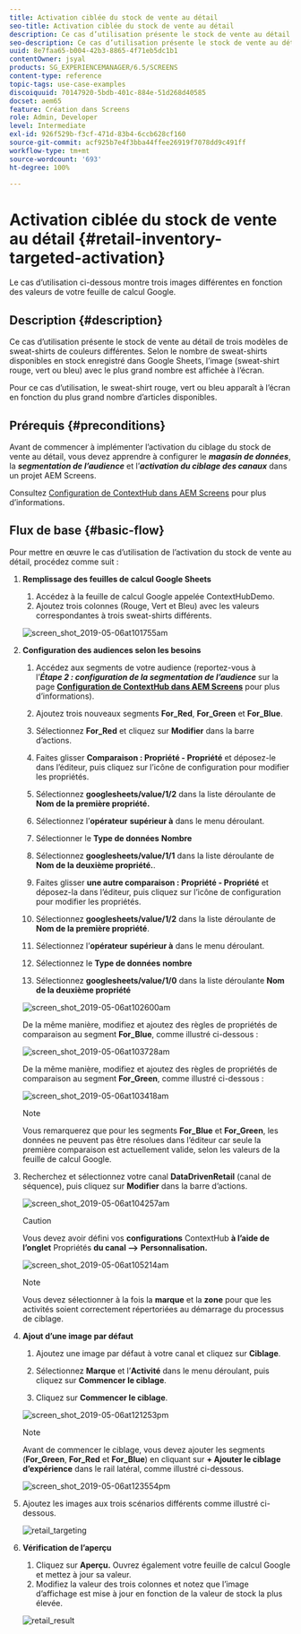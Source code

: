```yaml
---
title: Activation ciblée du stock de vente au détail
seo-title: Activation ciblée du stock de vente au détail
description: Ce cas d’utilisation présente le stock de vente au détail de trois modèles de sweat-shirts de couleurs différentes. Selon le nombre de sweat-shirts disponibles en stock enregistré dans Google Sheets, l’image (sweat-shirt rouge, vert ou bleu) avec le plus grand nombre est affichée à l’écran.
seo-description: Ce cas d’utilisation présente le stock de vente au détail de trois modèles de sweat-shirts de couleurs différentes. Selon le nombre de sweat-shirts disponibles en stock enregistré dans Google Sheets, l’image (sweat-shirt rouge, vert ou bleu) avec le plus grand nombre est affichée à l’écran.
uuid: 8e7faa65-b004-42b3-8865-4f71eb5dc1b1
contentOwner: jsyal
products: SG_EXPERIENCEMANAGER/6.5/SCREENS
content-type: reference
topic-tags: use-case-examples
discoiquuid: 70147920-5bdb-401c-884e-51d268d40585
docset: aem65
feature: Création dans Screens
role: Admin, Developer
level: Intermediate
exl-id: 926f529b-f3cf-471d-83b4-6ccb628cf160
source-git-commit: acf925b7e4f3bba44ffee26919f7078dd9c491ff
workflow-type: tm+mt
source-wordcount: '693'
ht-degree: 100%

---
```


# Activation ciblée du stock de vente au détail {#retail-inventory-targeted-activation}

Le cas d’utilisation ci-dessous montre trois images différentes en fonction des valeurs de votre feuille de calcul Google.

## Description {#description}

Ce cas d’utilisation présente le stock de vente au détail de trois modèles de sweat-shirts de couleurs différentes. Selon le nombre de sweat-shirts disponibles en stock enregistré dans Google Sheets, l’image (sweat-shirt rouge, vert ou bleu) avec le plus grand nombre est affichée à l’écran.

Pour ce cas d’utilisation, le sweat-shirt rouge, vert ou bleu apparaît à l’écran en fonction du plus grand nombre d’articles disponibles.

## Prérequis {#preconditions}

Avant de commencer à implémenter l’activation du ciblage du stock de vente au détail, vous devez apprendre à configurer le ***magasin de données***, la ***segmentation de l’audience*** et l’***activation du ciblage des canaux*** dans un projet AEM Screens.

Consultez [Configuration de ContextHub dans AEM Screens](configuring-context-hub.md) pour plus d’informations.

## Flux de base {#basic-flow}

Pour mettre en œuvre le cas d’utilisation de l’activation du stock de vente au détail, procédez comme suit :

1. **Remplissage des feuilles de calcul Google Sheets**

   1. Accédez à la feuille de calcul Google appelée ContextHubDemo.
   1. Ajoutez trois colonnes (Rouge, Vert et Bleu) avec les valeurs correspondantes à trois sweat-shirts différents.

   ![screen_shot_2019-05-06at101755am](assets/screen_shot_2019-05-06at101755am.png)

1. **Configuration des audiences selon les besoins**

   1. Accédez aux segments de votre audience (reportez-vous à l’***Étape 2 : configuration de la segmentation de l’audience*** sur la page **[Configuration de ContextHub dans AEM Screens](configuring-context-hub.md)** pour plus d’informations).

   1. Ajoutez trois nouveaux segments **For_Red**, **For_Green** et **For_Blue**.

   1. Sélectionnez **For_Red** et cliquez sur **Modifier** dans la barre d’actions.

   1. Faites glisser **Comparaison : Propriété - Propriété** et déposez-le dans l’éditeur, puis cliquez sur l’icône de configuration pour modifier les propriétés.
   1. Sélectionnez **googlesheets/value/1/2** dans la liste déroulante de **Nom de la première propriété.**

   1. Sélectionnez l’**opérateur** **supérieur à** dans le menu déroulant.

   1. Sélectionner le **Type de données** **Nombre**

   1. Sélectionnez **googlesheets/value/1/1** dans la liste déroulante de **Nom de la deuxième propriété.**.

   1. Faites glisser **une autre comparaison : Propriété - Propriété** et déposez-la dans l’éditeur, puis cliquez sur l’icône de configuration pour modifier les propriétés.
   1. Sélectionnez **googlesheets/value/1/2** dans la liste déroulante de **Nom de la première propriété**.

   1. Sélectionnez l’**opérateur** **supérieur à** dans le menu déroulant.

   1. Sélectionnez le **Type de données** **nombre**

   1. Sélectionnez **googlesheets/value/1/0** dans la liste déroulante **Nom de la deuxième propriété**

   ![screen_shot_2019-05-06at102600am](assets/screen_shot_2019-05-06at102600am.png)

   De la même manière, modifiez et ajoutez des règles de propriétés de comparaison au segment **For_Blue**, comme illustré ci-dessous :

   ![screen_shot_2019-05-06at103728am](assets/screen_shot_2019-05-06at103728am.png)

   De la même manière, modifiez et ajoutez des règles de propriétés de comparaison au segment **For_Green**, comme illustré ci-dessous :

   ![screen_shot_2019-05-06at103418am](assets/screen_shot_2019-05-06at103418am.png)

   >[!NOTE]
   >
   >Vous remarquerez que pour les segments **For_Blue** et **For_Green**, les données ne peuvent pas être résolues dans l’éditeur car seule la première comparaison est actuellement valide, selon les valeurs de la feuille de calcul Google.

1. Recherchez et sélectionnez votre canal **DataDrivenRetail** (canal de séquence), puis cliquez sur **Modifier** dans la barre d’actions.

   ![screen_shot_2019-05-06at104257am](assets/screen_shot_2019-05-06at104257am.png)

   >[!CAUTION]
   >
   >Vous devez avoir défini vos **configurations** ContextHub **à l’aide de l’onglet** Propriétés **du canal -->** **Personnalisation.**

   ![screen_shot_2019-05-06at105214am](assets/screen_shot_2019-05-06at105214am.png)

   >[!NOTE]
   >
   >Vous devez sélectionner à la fois la **marque** et la **zone** pour que les activités soient correctement répertoriées au démarrage du processus de ciblage.

1. **Ajout d’une image par défaut**

   1. Ajoutez une image par défaut à votre canal et cliquez sur **Ciblage**.
   1. Sélectionnez **Marque** et l’**Activité** dans le menu déroulant, puis cliquez sur **Commencer le ciblage**.

   1. Cliquez sur **Commencer le ciblage**.

   ![screen_shot_2019-05-06at121253pm](assets/screen_shot_2019-05-06at121253pm.png)

   >[!NOTE]
   >
   >Avant de commencer le ciblage, vous devez ajouter les segments (**For_Green**, **For_Red** et **For_Blue**) en cliquant sur **+ Ajouter le ciblage d’expérience** dans le rail latéral, comme illustré ci-dessous.

   ![screen_shot_2019-05-06at123554pm](assets/screen_shot_2019-05-06at123554pm.png)

1. Ajoutez les images aux trois scénarios différents comme illustré ci-dessous.

   ![retail_targeting](assets/retail_targeting.gif)

1. **Vérification de l’aperçu**

   1. Cliquez sur **Aperçu.** Ouvrez également votre feuille de calcul Google et mettez à jour sa valeur.
   1. Modifiez la valeur des trois colonnes et notez que l’image d’affichage est mise à jour en fonction de la valeur de stock la plus élevée.

   ![retail_result](assets/retail_result.gif)
